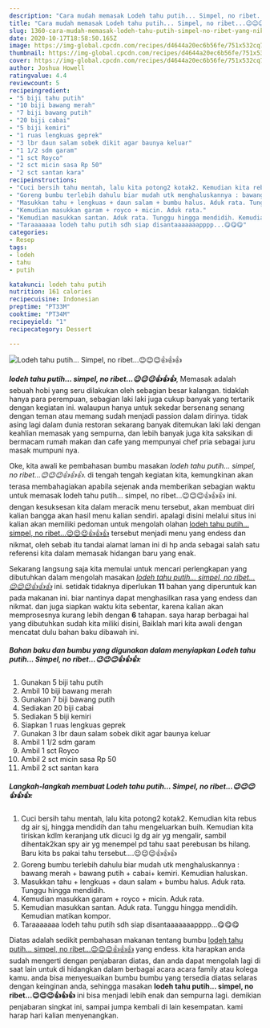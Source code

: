 ```yaml
---
description: "Cara mudah memasak Lodeh tahu putih... Simpel, no ribet...😉😉😉👍👍👍 yang nikmat"
title: "Cara mudah memasak Lodeh tahu putih... Simpel, no ribet...😉😉😉👍👍👍 yang nikmat"
slug: 1360-cara-mudah-memasak-lodeh-tahu-putih-simpel-no-ribet-yang-nikmat
date: 2020-10-17T18:58:50.165Z
image: https://img-global.cpcdn.com/recipes/d4644a20ec6b56fe/751x532cq70/lodeh-tahu-putih-simpel-no-ribet😉😉😉👍👍👍-foto-resep-utama.jpg
thumbnail: https://img-global.cpcdn.com/recipes/d4644a20ec6b56fe/751x532cq70/lodeh-tahu-putih-simpel-no-ribet😉😉😉👍👍👍-foto-resep-utama.jpg
cover: https://img-global.cpcdn.com/recipes/d4644a20ec6b56fe/751x532cq70/lodeh-tahu-putih-simpel-no-ribet😉😉😉👍👍👍-foto-resep-utama.jpg
author: Joshua Howell
ratingvalue: 4.4
reviewcount: 5
recipeingredient:
- "5 biji tahu putih"
- "10 biji bawang merah"
- "7 biji bawang putih"
- "20 biji cabai"
- "5 biji kemiri"
- "1 ruas lengkuas geprek"
- "3 lbr daun salam sobek dikit agar baunya keluar"
- "1 1/2 sdm garam"
- "1 sct Royco"
- "2 sct micin sasa Rp 50"
- "2 sct santan kara"
recipeinstructions:
- "Cuci bersih tahu mentah, lalu kita potong2 kotak2. Kemudian kita rebus dg air sj, hingga mendidih dan tahu mengeluarkan buih. Kemudian kita tiriskan kdlm keranjang utk dicuci lg dg air yg mengalir, sambil dihentak2kan spy air yg menempel pd tahu saat perebusan bs hilang. Baru kita bs pakai tahu tersebut....😉😉😉👍👍👍"
- "Goreng bumbu terlebih dahulu biar mudah utk menghaluskannya : bawang merah + bawang putih + cabai+ kemiri. Kemudian haluskan."
- "Masukkan tahu + lengkuas + daun salam + bumbu halus. Aduk rata. Tunggu hingga mendidih."
- "Kemudian masukkan garam + royco + micin. Aduk rata."
- "Kemudian masukkan santan. Aduk rata. Tunggu hingga mendidih. Kemudian matikan kompor."
- "Taraaaaaaa lodeh tahu putih sdh siap disantaaaaaaapppp...😋😋😋"
categories:
- Resep
tags:
- lodeh
- tahu
- putih

katakunci: lodeh tahu putih 
nutrition: 161 calories
recipecuisine: Indonesian
preptime: "PT33M"
cooktime: "PT34M"
recipeyield: "1"
recipecategory: Dessert

---
```



![Lodeh tahu putih... Simpel, no ribet...😉😉😉👍👍👍](https://img-global.cpcdn.com/recipes/d4644a20ec6b56fe/751x532cq70/lodeh-tahu-putih-simpel-no-ribet😉😉😉👍👍👍-foto-resep-utama.jpg)

<b><i>lodeh tahu putih... simpel, no ribet...😉😉😉👍👍👍</i></b>, Memasak adalah sebuah hobi yang seru dilakukan oleh sebagian besar kalangan. tidaklah hanya para perempuan, sebagian laki laki juga cukup banyak yang tertarik dengan kegiatan ini. walaupun hanya untuk sekedar bersenang senang dengan teman atau memang sudah menjadi passion dalam dirinya. tidak asing lagi dalam dunia restoran sekarang banyak ditemukan laki laki dengan keahlian memasak yang sempurna, dan lebih banyak juga kita saksikan di bermacam rumah makan dan cafe yang mempunyai chef pria sebagai juru masak mumpuni nya.



Oke, kita awali ke pembahasan bumbu masakan <i>lodeh tahu putih... simpel, no ribet...😉😉😉👍👍👍</i>. di tengah tengah kegiatan kita, kemungkinan akan terasa membahagiakan apabila sejenak anda memberikan sebagian waktu untuk memasak lodeh tahu putih... simpel, no ribet...😉😉😉👍👍👍 ini. dengan kesuksesan kita dalam meracik menu tersebut, akan membuat diri kalian bangga akan hasil menu kalian sendiri. apalagi disini melalui situs ini kalian akan memiliki pedoman untuk mengolah olahan <u>lodeh tahu putih... simpel, no ribet...😉😉😉👍👍👍</u> tersebut menjadi menu yang endess dan nikmat, oleh sebab itu tandai alamat laman ini di hp anda sebagai salah satu referensi kita dalam memasak hidangan baru yang enak.


Sekarang langsung saja kita memulai untuk mencari perlengkapan yang dibutuhkan dalam mengolah masakan <u><i>lodeh tahu putih... simpel, no ribet...😉😉😉👍👍👍</i></u> ini. setidak tidaknya diperlukan <b>11</b> bahan yang diperuntuk kan pada makanan ini. biar nantinya dapat menghasilkan rasa yang endess dan nikmat. dan juga siapkan waktu kita sebentar, karena kalian akan memprosesnya kurang lebih dengan <b>6</b> tahapan. saya harap berbagai hal yang dibutuhkan sudah kita miliki disini, Baiklah mari kita awali dengan mencatat dulu bahan baku dibawah ini.

<!--inarticleads1-->

##### Bahan baku dan bumbu yang digunakan dalam menyiapkan Lodeh tahu putih... Simpel, no ribet...😉😉😉👍👍👍:

1. Gunakan 5 biji tahu putih
1. Ambil 10 biji bawang merah
1. Gunakan 7 biji bawang putih
1. Sediakan 20 biji cabai
1. Sediakan 5 biji kemiri
1. Siapkan 1 ruas lengkuas geprek
1. Gunakan 3 lbr daun salam sobek dikit agar baunya keluar
1. Ambil 1 1/2 sdm garam
1. Ambil 1 sct Royco
1. Ambil 2 sct micin sasa Rp 50
1. Ambil 2 sct santan kara




<!--inarticleads2-->

##### Langkah-langkah membuat Lodeh tahu putih... Simpel, no ribet...😉😉😉👍👍👍:

1. Cuci bersih tahu mentah, lalu kita potong2 kotak2. Kemudian kita rebus dg air sj, hingga mendidih dan tahu mengeluarkan buih. Kemudian kita tiriskan kdlm keranjang utk dicuci lg dg air yg mengalir, sambil dihentak2kan spy air yg menempel pd tahu saat perebusan bs hilang. Baru kita bs pakai tahu tersebut....😉😉😉👍👍👍
1. Goreng bumbu terlebih dahulu biar mudah utk menghaluskannya : bawang merah + bawang putih + cabai+ kemiri. Kemudian haluskan.
1. Masukkan tahu + lengkuas + daun salam + bumbu halus. Aduk rata. Tunggu hingga mendidih.
1. Kemudian masukkan garam + royco + micin. Aduk rata.
1. Kemudian masukkan santan. Aduk rata. Tunggu hingga mendidih. Kemudian matikan kompor.
1. Taraaaaaaa lodeh tahu putih sdh siap disantaaaaaaapppp...😋😋😋




Diatas adalah sedikit pembahasan makanan tentang bumbu <u>lodeh tahu putih... simpel, no ribet...😉😉😉👍👍👍</u> yang endess. kita harapkan anda sudah mengerti dengan penjabaran diatas, dan anda dapat mengolah lagi di saat lain untuk di hidangkan dalam berbagai acara acara family atau kolega kamu. anda bisa menyesuaikan bumbu bumbu yang tersedia diatas selaras dengan keinginan anda, sehingga masakan <b>lodeh tahu putih... simpel, no ribet...😉😉😉👍👍👍</b> ini bisa menjadi lebih enak dan sempurna lagi. demikian penjabaran singkat ini, sampai jumpa kembali di lain kesempatan. kami harap hari kalian menyenangkan.
